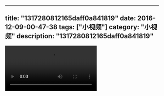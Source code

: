 
---
title: "1317280812165daff0a841819"
date: 2016-12-09-00-47-38
tags: ["小视频"]
category: "小视频"
description: "1317280812165daff0a841819"
---
<video src="http://ohtsqip0g.bkt.clouddn.com/1317280812165daff0a841819.mp4" controls="controls"></video>
